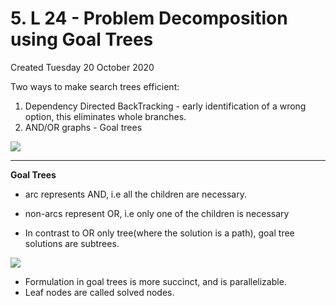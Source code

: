 # 5. L 24 - Problem Decomposition using Goal Trees
Created Tuesday 20 October 2020

Two ways to make search trees efficient:

1. Dependency Directed BackTracking - early identification of a wrong option, this eliminates whole branches.
2. AND/OR graphs - Goal trees

![](./5._L_24_-_Problem_Decomposition_using_Goal_Trees/pasted_image.png)

*****

**Goal Trees**

* arc represents AND, i.e all the children are necessary.
* non-arcs represent OR, i.e only one of the children is necessary



* In contrast to OR only tree(where the solution is a path), goal tree solutions are subtrees.

![](./5._L_24_-_Problem_Decomposition_using_Goal_Trees/pasted_image001.png)

* Formulation in goal trees is more succinct, and is parallelizable.
* Leaf nodes are called solved nodes.


